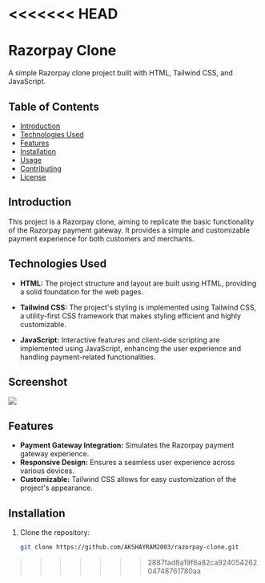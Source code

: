 <<<<<<< HEAD
=======
# Razorpay Clone

A simple Razorpay clone project built with HTML, Tailwind CSS, and JavaScript.

## Table of Contents

- [Introduction](#introduction)
- [Technologies Used](#technologies-used)
- [Features](#features)
- [Installation](#installation)
- [Usage](#usage)
- [Contributing](#contributing)
- [License](#license)

## Introduction

This project is a Razorpay clone, aiming to replicate the basic functionality of the Razorpay payment gateway. It provides a simple and customizable payment experience for both customers and merchants.

## Technologies Used

- **HTML:** The project structure and layout are built using HTML, providing a solid foundation for the web pages.

- **Tailwind CSS:** The project's styling is implemented using Tailwind CSS, a utility-first CSS framework that makes styling efficient and highly customizable.

- **JavaScript:** Interactive features and client-side scripting are implemented using JavaScript, enhancing the user experience and handling payment-related functionalities.

 ## Screenshot
 
  <img src="https://www.drip.com/hs-fs/hubfs/8%20image1-2.png?width=1336&height=608&name=8%20image1-2.png">

## Features

- **Payment Gateway Integration:** Simulates the Razorpay payment gateway experience.
- **Responsive Design:** Ensures a seamless user experience across various devices.
- **Customizable:** Tailwind CSS allows for easy customization of the project's appearance.

## Installation

1. Clone the repository:

   ```bash
   git clone https://github.com/AKSHAYRAM2003/razorpay-clone.git

>>>>>>> 2887fad8a19f6a82ca92405426204748761780aa
